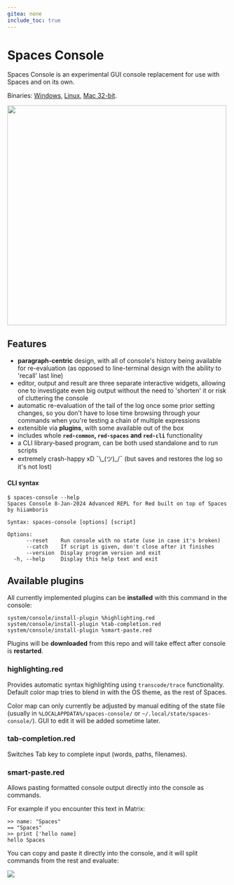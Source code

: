 ```yaml
---
gitea: none
include_toc: true
---
```


# Spaces Console

Spaces Console is an experimental GUI console replacement for use with Spaces and on its own.

Binaries: [Windows](https://link.storjshare.io/raw/jx4mhyld6tltxxfjekouysbhziwa/bin/spaces-console.exe), [Linux](https://link.storjshare.io/raw/jx4mhyld6tltxxfjekouysbhziwa/bin/spaces-console), [Mac 32-bit](https://link.storjshare.io/raw/jx4mhyld6tltxxfjekouysbhziwa/bin/spaces-console-mac). 

<img width=500 src=https://link.storjshare.io/raw/jwtiabvp6myahg3zzf3q5zoii7la/gif/spaces/demo-spaces-console.gif />

## Features

- **paragraph-centric** design, with all of console's history being available for re-evaluation (as opposed to line-terminal design with the ability to 'recall' last line)
- editor, output and result are three separate interactive widgets, allowing one to investigate even big output without the need to 'shorten' it or risk of cluttering the console
- automatic re-evaluation of the tail of the log once some prior setting changes, so you don't have to lose time browsing through your commands when you're testing a chain of multiple expressions
- extensible via **plugins**, with some available out of the box
- includes whole **`red-common`, `red-spaces` and `red-cli`** functionality
- a CLI library-based program, can be both used standalone and to run scripts
- extremely crash-happy xD ¯\\\_(ツ)\_/¯ (but saves and restores the log so it's not lost)

#### CLI syntax

```
$ spaces-console --help
Spaces Console 8-Jan-2024 Advanced REPL for Red built on top of Spaces by hiiamboris

Syntax: spaces-console [options] [script]

Options:
      --reset    Run console with no state (use in case it's broken)
      --catch    If script is given, don't close after it finishes
      --version  Display program version and exit
  -h, --help     Display this help text and exit

```

## Available plugins

All currently implemented plugins can be **installed** with this command in the console:
```
system/console/install-plugin %highlighting.red
system/console/install-plugin %tab-completion.red
system/console/install-plugin %smart-paste.red
```
Plugins will be **downloaded** from this repo and will take effect after console is **restarted**. 

### highlighting.red

Provides automatic syntax highlighting using `transcode/trace` functionality. Default color map tries to blend in with the OS theme, as the rest of Spaces.

Color map can only currently be adjusted by manual editing of the state file (usually in `%LOCALAPPDATA%/spaces-console/` or `~/.local/state/spaces-console/`). GUI to edit it will be added sometime later.

### tab-completion.red

Switches Tab key to complete input (words, paths, filenames).

### smart-paste.red

Allows pasting formatted console output directly into the console as commands.

For example if you encounter this text in Matrix:
```
>> name: "Spaces"
== "Spaces"
>> print ['hello name]
hello Spaces
```
You can copy and paste it directly into the console, and it will split commands from the rest and evaluate:

![](https://link.storjshare.io/raw/jxfnjjold7d4xtoupll4mp7ychkq/img/3aapYr6.png)
